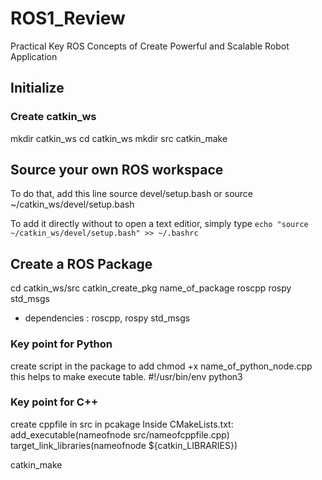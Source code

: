 # ROS1_Review
Practical Key ROS Concepts of Create Powerful and Scalable Robot Application

## Initialize
### Create catkin_ws
mkdir catkin_ws
cd catkin_ws
mkdir src
catkin_make

## Source your own ROS workspace
To do that, add this line
source devel/setup.bash
or
source ~/catkin_ws/devel/setup.bash

To add it directly without to open a text editior, simply type 
`echo "source ~/catkin_ws/devel/setup.bash" >> ~/.bashrc`

## Create a ROS Package
cd catkin_ws/src
catkin_create_pkg name_of_package roscpp rospy std_msgs
* dependencies : roscpp, rospy std_msgs


### Key point for Python
create script in the package to add
chmod +x name_of_python_node.cpp 
this helps to make execute table.
#!/usr/bin/env python3

### Key point for C++
create cppfile in src in pcakage
Inside CMakeLists.txt:
add_executable(nameofnode src/nameofcppfile.cpp)
target_link_libraries(nameofnode ${catkin_LIBRARIES})

catkin_make

